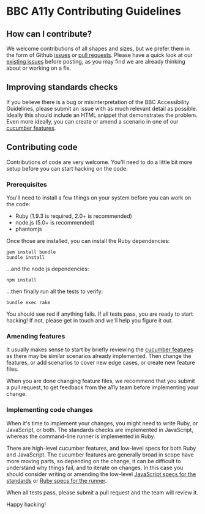 # BBC A11y Contributing Guidelines

## How can I contribute?

We welcome contributions of all shapes and sizes, but we prefer them in the form
of Github [issues](https://github.com/bbc/bbc-a11y/issues/new) or [pull requests](https://help.github.com/articles/using-pull-requests). Please have a quick look at our [existing
issues](https://github.com/bbc/bbc-a11y/issues) before posting, as you may find we are already thinking about or working
on a fix.

## Improving standards checks

If you believe there is a bug or misinterpretation of the BBC Accessibility
Guidelines, please submit an issue with as much relevant detail as possible.
Ideally this should include an HTML snippet that demonstrates the problem. Even
more ideally, you can create or amend a scenario in one of our [cucumber features](features/check_standards).

## Contributing code

Contributions of code are very welcome. You'll need to do a little bit more
setup before you can start hacking on the code:

### Prerequisites

You'll need to install a few things on your system before you can work on the
code:

  * Ruby (1.9.3 is required, 2.0+ is recommended)
  * node.js (5.0+ is recommended)
  * phantomjs

Once those are installed, you can install the Ruby dependencies:

  ```
  gem install bundle
  bundle install
  ```

...and the node.js dependencies:

  ```
  npm install
  ```

...then finally run all the tests to verify:

  ```
  bundle exec rake
  ```

You should see red if anything fails. If all tests pass, you are ready to start
hacking! If not, please get in touch and we'll help you figure it out.

### Amending features

It usually makes sense to start by briefly reviewing the [cucumber
features](features) as there may be similar scenarios already implemented. Then
change the features, or add scenarios to cover new edge cases, or create new
feature files.

When you are done changing feature files, we recommend that you submit a pull
request, to get feedback from the a11y team before implementing your change.

### Implementing code changes

When it's time to implement your changes, you might need to write Ruby, or
JavaScript, or both. The standards checks are implemented in JavaScript,
whereas the command-line runner is implemented in Ruby.

There are high-level cucumber features, and low-level specs for both Ruby and
JavaScript. The cucumber features are generally broad in scope have more moving
parts, so depending on the change, it can be difficult to understand why things
fail, and to iterate on changes. In this case you should consider writing or
amending the low-level [JavaScript specs for the standards](spec/bbc/a11y/js)
or [Ruby specs for the runner](spec/bbc/a11y).

When all tests pass, please submit a pull request and the team will review it.

Happy hacking!
